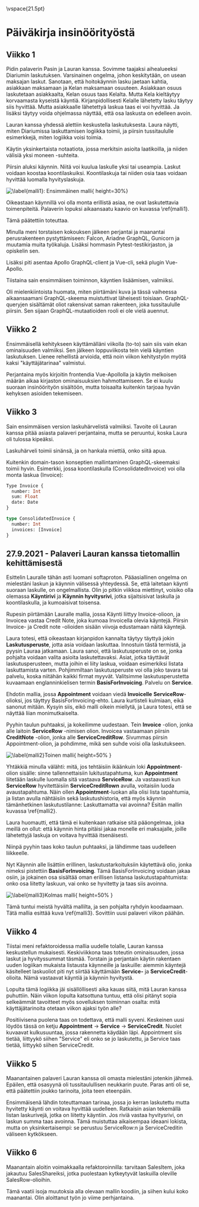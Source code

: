 \vspace{21.5pt}

# Päiväkirja insinöörityöstä

## Viikko 1
Pidin palaverin Pasin ja Lauran kanssa. Sovimme taajaksi aihealueeksi Diariumin laskutuksen.
Varsinainen ongelma, johon keskitytään, on usean maksajan laskut. Sanotaan, että hoitokäynnin lasku jaetaan kahtia, asiakkaan maksamaan ja Kelan maksamaan osuuteen. Asiakkaan osuus laskutetaan asiakkaalta, Kelan osuus taas Kelalta. Mutta Kela kieltäytyy korvaamasta kyseistä käyntiä. Kirjanpidollisesti Kelalle lähetetty lasku täytyy siis hyvittää. Mutta asiakkaalle lähetettyä laskua taas ei voi hyvittää. Ja lisäksi täytyy voida ohjelmassa näyttää, että osa laskusta on edelleen avoin.

Lauran kanssa yhdessä alettiin keskustella laskutuksesta. Laura näytti, miten Diariumissa laskuttamisen logiikka toimii, ja piirsin tussitaululle esimerkkejä, miten logiikka voisi toimia.

Käytin yksinkertaista notaatiota, jossa merkitsin asioita laatikoilla, ja niiden välisiä yksi moneen -suhteita.

Piirsin aluksi käynnin. Niitä voi kuulua laskulle yksi tai useampia. Laskut voidaan koostaa koontilaskuiksi. Koontilaskuja tai niiden osia taas voidaan hyvittää luomalla hyvityslaskuja.

![\label{malli1}: Ensimmäinen malli](illustration/malli1.jpg){ height=30%}

Oikeastaan käynnillä voi olla monta erillistä asiaa, ne ovat laskutettavia toimenpiteitä. Palaverin lopuksi aikaansaatu kaavio on kuvassa \ref{malli1}.


Tämä päätettiin toteuttaa.

Minulla meni torstaisen kokouksen jälkeen perjantai ja maanantai perusrakenteen pystyttämiseen: Falcon, Ariadne GraphQL, Gunicorn ja muutamia muita työkaluja. Lisäksi hommasin Pytest-testikirjaston, ja opiskelin sen.

Lisäksi piti asentaa Apollo GraphQL-client ja Vue-cli, sekä plugin Vue-Apollo.

Tiistaina sain ensimmäisen toiminnon, käyntien lisäämisen, valmiiksi.


Oli mielenkiintoista huomata, miten piirtämäni kuva ja tässä vaiheessa aikaansaamani GraphQL-skeema muistuttivat läheisesti toisiaan. GraphQL-queryjen sisältämät oliot rakensivat saman rakenteen, joka tussitaululle piirsin. Sen sijaan GraphQL-mutaatioiden rooli ei ole vielä auennut.

## Viikko 2
Ensimmäisellä kehitykseen käyttämälläni viikolla (to-to) sain siis vain ekan ominaisuuden valmiiksi.
Sen jälkeen loppuviikosta tein vielä käyntien laskutuksen. Lienee rehellistä arvioida, että noin viikon kehitystyön myötä kaksi "käyttäjätarinaa" valmistui.

Perjantaina myös kirjoitin frontendia Vue-Apollolla ja käytin melkoisen määrän aikaa kirjaston ominaisuuksien hahmottamiseen. Se ei kuulu suoraan insinöörityön sisältöön, mutta toisaalta kuitenkin tarjoaa hyvän kehyksen asioiden tekemiseen.

## Viikko 3

Sain ensimmäisen version laskuhärvelistä valmiiksi. Tavoite oli Lauran kanssa pitää asiasta palaveri perjantaina, mutta se peruuntui, koska Laura oli tulossa kipeäksi.

Laskuhärveli toimii sinänsä, ja on hankala miettiä, onko siitä apua.

Kuitenkin domain-tason konseptien mallintaminen GraphQL-skeemaksi toimii hyvin. Esimerkki, jossa koontilaskulla (ConsolidatedInvoice) voi olla monta laskua (Invoice):

```GraphQL
Type Invoice {
  number: Int
  sum: Float
  date: Date
}

type ConsolidatedInvoice {
  number: Int
  invoices: [Invoice]
}
```
## 27.9.2021 - Palaveri Lauran kanssa tietomallin kehittämisestä

Esittelin Lauralle tähän asti luomani softaproton. Pääasiallinen ongelma on mielestäni laskun ja käynnin välisessä yhteydessä. Se, että laitetaan käynti suoraan laskulle, on ongelmallista. Olin jo pitkin viikkoa miettinyt, voisiko olla olemassa **Käyntirivi** ja **Käynnin hyvitysrivi**, jotka sijaitsisivat laskulla ja koontilaskulla, ja kumoaisivat toisensa.

Rupesin piirtämään Lauralle mallia, jossa Käynti liittyy Invoice-olioon, ja Invoicea vastaa Credit Note, joka kumoaa Invoicella olevia käyntejä. Piirsin Invoice- ja Credit note -olioiden sisään viivoja edustamaan näitä käyntejä.

Laura totesi, että oikeastaan kirjanpidon kannalta täytyy täyttyä jokin **Laskutusperuste**, jotta asia voidaan laskuttaa. Innostuin tästä termistä, ja pyysin Lauraa jatkamaan. Laura sanoi, että laskutusperuste on se, jonka pohjalta voidaan valita asioita laskutettavaksi. Asiat, jotka täyttävät laskutusperusteen, mutta joihin ei liity laskua, voidaan esimerkiksi listata laskuttamista varten. Pohjimmiltaan laskutusperuste voi olla joko tavara tai palvelu, koska niitähän kaikki firmat myyvät. Valitsimme laskutusperustetta kuvaamaan englanninkielisen termin **BasisForInvoicing**. Palvelu on **Service**.

Ehdotin mallia, jossa **Appointment** voidaan viedä **Invoicelle** **ServiceRow**-olioksi, jos täyttyy BasisForInvoicing-ehto. Laura kurtisteli kulmiaan, eikä sanonut mitään. Kysyin siis, eikö malli oikein miellytä, ja Laura totesi, että se näyttää liian monimutkaiselta.

Pyyhin taulun puhtaaksi, ja kokeilimme uudestaan. Tein **Invoice** -olion, jonka alle laitoin **ServiceRow** -nimisen olion. Invoicea vastaamaan piirsin **CreditNote** -olion, jonka alle **ServiceCreditRow**. Sivummas piirsin Appointment-olion, ja pohdimme, mikä sen suhde voisi olla laskutukseen.

![\label{malli2}Toinen malli](illustration/malli2.jpg){ height=50% }

Yhtäkkiä minulla välähti: mitä, jos tehtäisiin ikäänkuin loki **Appointment**-olion sisälle: sinne tallennettaisiin lukitustapahtuma, kun **Appointment** liitetään laskulle luomalla sitä vastaava **ServiceRow**. Ja vastaavasti kun **ServiceRow** hyvitettäisiin **ServiceCreditRown** avulla, voitaisiin luoda avaustapahtuma. Näin ollen **Appointment**-luokan alla olisi lista tapahtumia, ja listan avulla nähtäisiin sekä laskutushistoria, että myös käynnin tämänhetkinen laskutustilanne: Laskuttamatta vai avoinna? Esitän mallin kuvassa \ref{malli2}.


Laura huomautti, että tämä ei kuitenkaan ratkaise sitä pääongelmaa, joka meillä on ollut: että käynnin hinta pitäisi jakaa monelle eri maksajalle, joille lähetettyjä laskuja on voitava hyvittää itsenäisesti.

Niinpä pyyhin taas koko taulun puhtaaksi, ja lähdimme taas uudelleen liikkeelle.

Nyt Käynnin alle lisättiin erillinen, laskutustarkoituksiin käytettävä olio, jonka nimeksi pistettiin **BasisForInvoicing**. Tämä BasisForInvoicing voidaan jakaa osiin, ja jokainen osa sisältää oman erillisen listansa laskutustapahtumista: onko osa liitetty laskuun, vai onko se hyvitetty ja taas siis avoinna.

![\label{malli3}Kolmas malli](illustration/malli3.jpg){ height=50% }

Tämä tuntui meistä hyvältä mallilta, ja sen pohjalta ryhdyin koodaamaan. Tätä mallia esittää kuva \ref{malli3}.
Sovittiin uusi palaveri viikon päähän.

## Viikko 4

Tiistai meni refaktoroidessa mallia uudelle tolalle, Lauran kanssa keskustellun mukaisesti.
Keskiviikkona taas toteutin ominaisuuden, jossa laskut ja hyvityssummat täsmää.
Torstain ja perjantain käytin rakentaen uuden logiikan mukaista listausta käynneille ja laskuille: aiemmin käyntejä käsitelleet laskuoliot piti nyt siirtää käyttämään **Service-** ja **ServiceCredit**-olioita. Nämä vastaavat käyntiä ja käynnin hyvitystä.

Lopulta tämä logiikka jäi sisällöllisesti aika kauas siitä, mitä Lauran kanssa puhuttiin. Näin viikon lopulta katsottuna tuntuu, että olisi pitänyt sopia selkeämmät tavoitteet myös sovelluksen toiminnan osalta: mitä käyttäjätarinoita otetaan viikon ajaksi työn alle?

Positiivisena puolena taas on todettava, että malli syveni. Keskeinen uusi löydös tässä on ketju **Appointment** -> **Service** -> **ServiceCredit**. Nuolet kuvaavat kulkusuuntaa, jossa rakennetta käydään läpi. Appointment siis tietää, liittyykö siihen "Service" eli onko se jo laskutettu, ja Service taas tietää, liittyykö siihen ServiceCredit.

## Viikko 5
Maanantainen palaveri Lauran kanssa oli omasta mielestäni jotenkin jähmeä. Epäilen, että osasyynä oli tussitaulullisen neukkarin puute. Paras anti oli se, että päätettiin joukko tarinoita, joita teen eteenpäin.

Ensimmäisenä lähdin toteuttamaan tarinaa, jossa jo kerran laskutettu mutta hyvitetty käynti on voitava hyvittää uudelleen. Ratkaisin asian tekemällä listan laskurivejä, jotka on liitetty käyntiin. Jos riviä vastaa hyvitysrivi, on laskun summa taas avoinna. Tämä muistuttaa aikaisempaa ideaani lokista, mutta on yksinkertaisempi: se perustuu ServiceRow:n ja ServiceCreditin väliseen kytkökseen.

## Viikko 6

Maanantain aloitin voimakkaalla refaktoroinnilla: tarvitaan SalesItem, joka jakautuu SalesShareiksi, jotka puolestaan kytkeytyvät laskuilla oleville SalesRow-olioihin.

Tämä vaatii isoja muutoksia alla olevaan mallin koodiin, ja siihen kului koko maanantai. Olin aloittanut työn jo viime perhjantaina.
